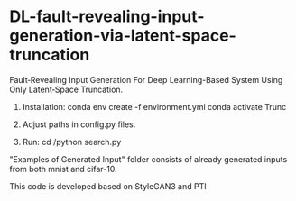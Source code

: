 # DL-fault-revealing-input-generation-via-latent-space-truncation

Fault‑Revealing Input Generation For Deep Learning-Based System Using Only Latent‑Space Truncation.

1) Installation:
conda env create -f environment.yml
conda activate Trunc

2) Adjust paths in config.py files.

3) Run: cd <dataset>/python search.py
   

"Examples of Generated Input" folder consists of already generated inputs from both mnist and cifar-10.

This code is developed based on StyleGAN3 and PTI
